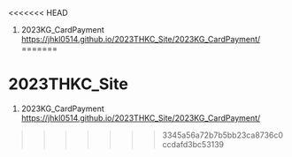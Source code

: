 <<<<<<< HEAD
1. 2023KG_CardPayment https://jhkl0514.github.io/2023THKC_Site/2023KG_CardPayment/
=======
# 2023THKC_Site
1. 2023KG_CardPayment https://jhkl0514.github.io/2023THKC_Site/2023KG_CardPayment/

>>>>>>> 3345a56a72b7b5bb23ca8736c0ccdafd3bc53139
